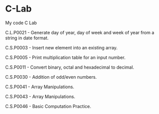 # C-Lab
My code C Lab

C.L.P0021 - Generate day of year, day of week and week of year from a string in date format.

C.S.P0003 - Insert new element into an existing array.

C.S.P0005 - Print multiplication table for an input number.

C.S.P0011 - Convert binary, octal and hexadecimal to decimal.

C.S.P0030 - Addition of odd/even numbers.

C.S.P0041 - Array Manipulations.

C.S.P0043 - Array Manipulations.

C.S.P0046 - Basic Computation Practice.

